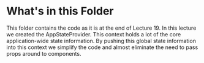 # What's in this Folder

This folder contains the code as it is at the end of Lecture 19. In this lecture we created the AppStateProvider.
This context holds a lot of the core application-wide state information. By pushing this global state information
into this context we simplify the code and almost eliminate the need to pass props around to components.
